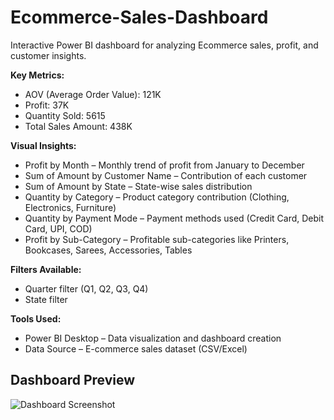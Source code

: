 # Ecommerce-Sales-Dashboard
Interactive Power BI dashboard for analyzing Ecommerce sales, profit, and customer insights.

**Key Metrics:**
- AOV (Average Order Value): 121K  
- Profit: 37K  
- Quantity Sold: 5615  
- Total Sales Amount: 438K  


**Visual Insights:**
- Profit by Month – Monthly trend of profit from January to December  
- Sum of Amount by Customer Name – Contribution of each customer  
- Sum of Amount by State – State-wise sales distribution  
- Quantity by Category – Product category contribution (Clothing, Electronics, Furniture)  
- Quantity by Payment Mode – Payment methods used (Credit Card, Debit Card, UPI, COD)  
- Profit by Sub-Category – Profitable sub-categories like Printers, Bookcases, Sarees, Accessories, Tables  


**Filters Available:**
- Quarter filter (Q1, Q2, Q3, Q4)  
- State filter  


**Tools Used:**
- Power BI Desktop – Data visualization and dashboard creation  
- Data Source – E-commerce sales dataset (CSV/Excel)  

## Dashboard Preview  

![Dashboard Screenshot](Images/dashboard_preview.png)


